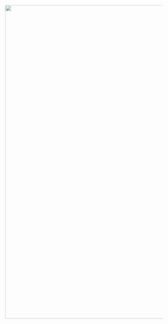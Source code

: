 <div align="center">
	<img src="header.svg" width="800" height="1000px" overflow="visible">
</div>


